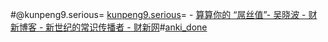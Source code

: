 
#@kunpeng9.serious= [kunpeng9.serious](kunpeng9.serious.md)=
    - [算算你的 “屌丝值”- 吴晓波 - 财新博客 - 新世纪的常识传播者 - 财新网](http://wuxiaobo.blog.caixin.com/archives/74618)#[anki_done](anki_done.md)

